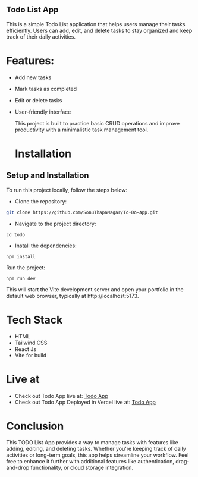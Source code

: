 ## Todo List App
This is a simple Todo List application that helps users manage their tasks efficiently. Users can add, edit, and delete tasks to stay organized and keep track of their daily activities.

# Features:
- Add new tasks
- Mark tasks as completed
- Edit or delete tasks
- User-friendly interface

  This project is built to practice basic CRUD operations and improve productivity with a minimalistic task management tool.

  # Installation

## Setup and Installation
To run this project locally, follow the steps below:

- Clone the repository:

```bash
git clone https://github.com/SonuThapaMagar/To-Do-App.git
```

- Navigate to the project directory:
```
cd todo
```
- Install the dependencies:
```
npm install
```
Run the project:
```
npm run dev
```
This will start the Vite development server and open your portfolio in the default web browser, typically at http://localhost:5173.

# Tech Stack
- HTML
- Tailwind CSS
- React Js
- Vite for build

# Live at
- Check out Todo App live at: [Todo App](https://todo.oznepalservices.com.au/)
- Check out Todo App Deployed in Vercel live at: [Todo App](https://vercel.com/sonuthapamagars-projects/to-do-app)


# Conclusion
This TODO List App provides a way to manage tasks with features like adding, editing, and deleting tasks. Whether you're keeping track of daily activities or long-term goals, this app helps streamline your workflow. Feel free to enhance it further with additional features like authentication, drag-and-drop functionality, or cloud storage integration.



